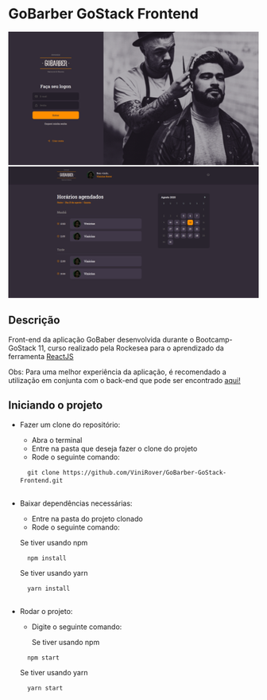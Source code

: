 # GoBarber GoStack Frontend

![Image of SignIn](https://github.com/ViniRover/GoBarber-GoStack-Frontend/blob/master/src/assets/goBarberSignIn.png)
![Image of Dashboard](https://github.com/ViniRover/GoBarber-GoStack-Frontend/blob/master/src/assets/goBarberDashboard.png)

## Descrição

Front-end da aplicação GoBaber desenvolvida durante o Bootcamp-GoStack 11, curso realizado pela Rockesea para o aprendizado da ferramenta [ReactJS](https://pt-br.reactjs.org/docs/getting-started.html)

Obs: Para uma melhor experiência da aplicação, é recomendado a utilização em conjunta com o back-end que pode ser encontrado [aqui!](https://github.com/ViniRover/GoBarber-GoStack-Backend) 

## Iniciando o projeto

- Fazer um clone do repositório:

  - Abra o terminal
  - Entre na pasta que deseja fazer o clone do projeto
  - Rode o seguinte comando:
  ```
    git clone https://github.com/ViniRover/GoBarber-GoStack-Frontend.git
    
  ```

- Baixar dependências necessárias:

  - Entre na pasta do projeto clonado
  - Rode o seguinte comando:
  
   Se tiver usando npm
  ```
    npm install
  ```
   Se tiver usando yarn
  ```
    yarn install
    
  ```
  
 - Rodar o projeto:
 
   - Digite o seguinte comando:
   
     Se tiver usando npm
    ```
      npm start
    ```
     Se tiver usando yarn
    ```
      yarn start

    ```

